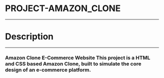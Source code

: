 # PROJECT-AMAZON_CLONE
<hr>
<h1>Description</h1>
<hr>
<h3>Amazon Clone E-Commerce Website This project is a HTML and CSS based Amazon Clone, built to simulate the core design of an e-commerce platform.</h3>